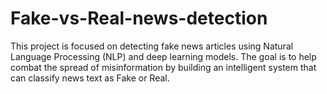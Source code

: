 # Fake-vs-Real-news-detection
This project is focused on detecting fake news articles using Natural Language Processing (NLP) and deep learning models. The goal is to help combat the spread of misinformation by building an intelligent system that can classify news text as Fake or Real.
